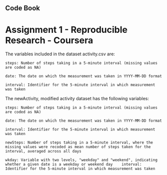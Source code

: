 ## Code Book
# Assignment 1 - Reproducible Research - Coursera 

The variables included in the dataset activity.csv are:

    steps: Number of steps taking in a 5-minute interval (missing values are coded as NA)

    date: The date on which the measurement was taken in YYYY-MM-DD format

    interval: Identifier for the 5-minute interval in which measurement was taken


The newActivity, modified activity dataset has the following variables:

    steps: Number of steps taking in a 5-minute interval (missing values are coded as NA)

    date: The date on which the measurement was taken in YYYY-MM-DD format

    interval: Identifier for the 5-minute interval in which measurement was taken

    newSteps: Number of steps taking in a 5-minute interval, where the missing values were recoded as mean number of steps taken for the interval, averaged across all days

    wkday: Variable with two levels, "weekday" and "weekend", indicating whether a given date is a weekday or weekend day    interval: Identifier for the 5-minute interval in which measurement was taken
